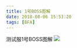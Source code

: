 ```yaml
---
title: 1号BOSS图解
date: 2018-08-06 15:53:20
tags: [BFA]
---
```


测试服1号BOSS图解
![](https://raw.githubusercontent.com/leeoyfat/imgs/master/uPic/1%E5%8F%B7boss.jpg)
